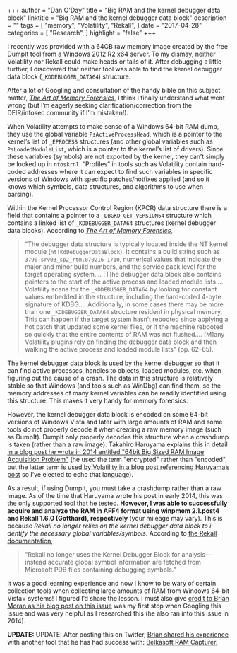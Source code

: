 +++
author = "Dan O'Day"
title = "Big RAM and the kernel debugger data block"
linktitle = "Big RAM and the kernel debugger data block"
description = ""
tags = [
    "memory",
    "Volatility",
    "Rekall",
]
date = "2017-04-28"
categories = [
    "Research",
]
highlight = "false"
+++

I recently was provided with a 64GB raw memory image created by the free DumpIt tool from 
a Windows 2012 R2 x64 server. To my dismay, neither Volatility nor Rekall could make heads 
or tails of it. After debugging a little further, I discovered that neither tool was able 
to find the kernel debugger data block (`_KDDEBUGGER_DATA64`) structure.

After a lot of Googling and consultation of the handy bible on this subject matter, 
[*The Art of Memory Forensics*](http://a.co/azFkE04), I think I finally understand what 
went wrong (but I’m eagerly seeking clarification/correction from the DFIR/infosec 
community if I’m mistaken!).

When Volatility attempts to make sense of a Windows 64-bit RAM dump, they use the global 
variable `PsActiveProcessHead`, which is a pointer to the kernel’s list of `_EPROCESS` 
structures (and other global variables such as `PsLoadedModuleList`, which is a pointer 
to the kernel’s list of drivers). Since these variables (symbols) are not exported by the 
kernel, they can’t simply be looked up in `ntoskrnl`. “Profiles” in tools such as 
Volatility contain hard-coded addresses where it can expect to find such variables in 
specific versions of Windows with specific patches/hotfixes applied (and so it knows which 
symbols, data structures, and algorithms to use when parsing).

Within the Kernel Processor Control Region (KPCR) data structure there is a field that 
contains a pointer to a `_DBGKD_GET_VERSION64` structure which contains a linked list of 
`_KDDEBUGGER_DATA64` structures (kernel debugger data blocks). According to [
*The Art of Memory Forensics*](http://a.co/azFkE04),

>"The debugger data structure is typically located inside the NT kernel module 
(`nt!KdDebuggerDataBlock`). It contains a build string such as 
`3790.srv03_sp2_rtm.070216-1710`, numerical values that indicate the major and minor build 
numbers, and the service pack level for the target operating system.... [T]he debugger 
data block also contains pointers to the start of the active process and loaded module 
lists.... Volatility scans for the `_KDDEBUGGER_DATA64` by looking for constant values 
embedded in the structure, including the hard-coded 4-byte signature of KDBG.... 
Additionally, in some cases there may be more than one `_KDDEBUGGER_DATA64` structure 
resident in physical memory. This can happen if the target system hasn’t rebooted since 
applying a hot patch that updated some kernel files, or if the machine rebooted so quickly 
that the entire contents of RAM was not flushed.... [M]any Volatility plugins rely on 
finding the debugger data block and then walking the active process and loaded module 
lists" (pp. 62–65).

The kernel debugger data block is used by the kernel debugger so that it can find active 
processes, handles to objects, loaded modules, etc. when figuring out the cause of a 
crash. The data in this structure is relatively stable so that Windows (and tools such as 
WinDbg) can find them, so the memory addresses of many kernel variables can be readily 
identified using this structure. This makes it very handy for memory forensics.

However, the kernel debugger data block is encoded on some 64-bit versions of Windows 
Vista and later with large amounts of RAM and some tools do not properly decode it when 
creating a raw memory image (such as DumpIt). DumpIt only properly decodes this structure 
when a crashdump is taken (rather than a raw image). Takahiro Haruyama explains this in 
detail [in a blog post he wrote in 2014 entitled "64bit Big Sized RAM Image Acquisition 
Problem"](https://takahiroharuyama.github.io/blog/2014/01/07/64bit-big-size-ram-acquisition-problem/) 
(he used the term "encrypted" rather than "encoded", but the latter term is [used by 
Volatility in a blog post referencing Haruyama’s post](https://volatility-labs.blogspot.com/2014/01/the-secret-to-64-bit-windows-8-and-2012.html) 
so I’ve elected to echo that language).

As a result, if using DumpIt, you must take a crashdump rather than a raw image. As of the 
time that Haruyama wrote his post in early 2014, this was the only supported tool that he 
tested. **However, I was able to successfully acquire and analyze the RAM in AFF4 format 
using winpmem 2.1.post4 and Rekall 1.6.0 (Gotthard), respectively** (your mileage may 
vary). This is because *Rekall no longer relies on the kernel debugger data block to i
dentify the necessary global variables/symbols*. According to 
[the Rekall documentation](http://www.rekall-forensic.com/docs/Manual/Plugins/Windows/#kdbgscan),

>"Rekall no longer uses the Kernel Debugger Block for analysis — instead accurate global 
symbol information are fetched from Microsoft PDB files containing debugging symbols."

It was a good learning experience and now I know to be wary of certain collection tools 
when collecting large amounts of RAM from Windows 64-bit Vista+ systems! I figured I’d 
share the lesson. I must also give 
[credit to Brian Moran as his blog post on this issue](http://www.brimorlabsblog.com/2014/01/all-memory-dumping-tools-are-not-same.html) 
was my first stop when Googling this issue and was very helpful as I researched this (he 
also ran into this issue in 2014).

**UPDATE:** UPDATE: After posting this on Twitter, [Brian shared his experience](https://twitter.com/brianjmoran/status/858030064788803584) 
with another tool that he has had success with: [Belkasoft RAM Capturer.](https://belkasoft.com/ram-capturer)
